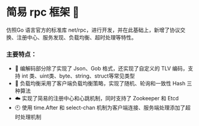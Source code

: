 # 简易 rpc 框架 :rocket:
仿照Go 语言官方的标准库 net/rpc，进行开发，并在此基础上，新增了协议交换、注册中心、服务发现、负载均衡、超时处理等特性。
### 主要特点：
- :hammer: 编解码部分除了实现了 Json、Gob 格式，还实现了自定义的 TLV 编码，支持 int 类、uint类、byte、string、struct等常见类型
- :dart: 负载均衡采用了客户端负载均衡策略，实现了随机、轮询和一致性 Hash 三种算法
- :cloud: 实现了简易的注册中心和心跳机制，同时支持了 Zookeeper 和 Etcd 
- :clock10: 使用 time.After 和 select-chan 机制为客户端连接、服务端处理添加了超时处理机制
